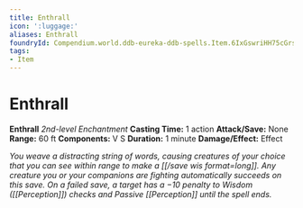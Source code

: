 ```yaml
---
title: Enthrall
icon: ':luggage:'
aliases: Enthrall
foundryId: Compendium.world.ddb-eureka-ddb-spells.Item.6IxGswriHH75cGrs
tags:
- Item
---
```


# Enthrall

**Enthrall**
_2nd-level Enchantment_
**Casting Time:** 1 action
**Attack/Save:** None
**Range:** 60 ft
**Components:** V S
**Duration:** 1 minute
**Damage/Effect:** Effect

*You weave a distracting string of words, causing creatures of your choice that you can see within range to make a [[/save wis format=long]]. Any creature you or your companions are fighting automatically succeeds on this save. On a failed save, a target has a −10 penalty to Wisdom ([[Perception]]) checks and Passive [[Perception]] until the spell ends.*